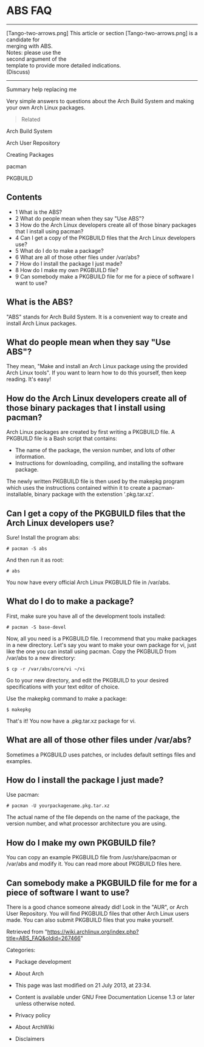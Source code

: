 ABS FAQ
=======

  ------------------------ ------------------------ ------------------------
  [Tango-two-arrows.png]   This article or section  [Tango-two-arrows.png]
                           is a candidate for       
                           merging with ABS.        
                           Notes: please use the    
                           second argument of the   
                           template to provide more 
                           detailed indications.    
                           (Discuss)                
  ------------------------ ------------------------ ------------------------

Summary help replacing me

Very simple answers to questions about the Arch Build System and making
your own Arch Linux packages.

> Related

Arch Build System

Arch User Repository

Creating Packages

pacman

PKGBUILD

Contents
--------

-   1 What is the ABS?
-   2 What do people mean when they say "Use ABS"?
-   3 How do the Arch Linux developers create all of those binary
    packages that I install using pacman?
-   4 Can I get a copy of the PKGBUILD files that the Arch Linux
    developers use?
-   5 What do I do to make a package?
-   6 What are all of those other files under /var/abs?
-   7 How do I install the package I just made?
-   8 How do I make my own PKGBUILD file?
-   9 Can somebody make a PKGBUILD file for me for a piece of software I
    want to use?

What is the ABS?
----------------

"ABS" stands for Arch Build System. It is a convenient way to create and
install Arch Linux packages.

What do people mean when they say "Use ABS"?
--------------------------------------------

They mean, "Make and install an Arch Linux package using the provided
Arch Linux tools". If you want to learn how to do this yourself, then
keep reading. It's easy!

How do the Arch Linux developers create all of those binary packages that I install using pacman?
-------------------------------------------------------------------------------------------------

Arch Linux packages are created by first writing a PKGBUILD file. A
PKGBUILD file is a Bash script that contains:

-   The name of the package, the version number, and lots of other
    information.
-   Instructions for downloading, compiling, and installing the software
    package.

The newly written PKGBUILD file is then used by the makepkg program
which uses the instructions contained within it to create a
pacman-installable, binary package with the extenstion '.pkg.tar.xz'.

Can I get a copy of the PKGBUILD files that the Arch Linux developers use?
--------------------------------------------------------------------------

Sure! Install the program abs:

    # pacman -S abs

And then run it as root:

    # abs

You now have every official Arch Linux PKGBUILD file in /var/abs.

What do I do to make a package?
-------------------------------

First, make sure you have all of the development tools installed:

    # pacman -S base-devel

Now, all you need is a PKGBUILD file. I recommend that you make packages
in a new directory. Let's say you want to make your own package for vi,
just like the one you can install using pacman. Copy the PKGBUILD from
/var/abs to a new directory:

    $ cp -r /var/abs/core/vi ~/vi

Go to your new directory, and edit the PKGBUILD to your desired
specifications with your text editor of choice.

Use the makepkg command to make a package:

    $ makepkg

That's it! You now have a .pkg.tar.xz package for vi.

What are all of those other files under /var/abs?
-------------------------------------------------

Sometimes a PKGBUILD uses patches, or includes default settings files
and examples.

How do I install the package I just made?
-----------------------------------------

Use pacman:

    # pacman -U yourpackagename.pkg.tar.xz

The actual name of the file depends on the name of the package, the
version number, and what processor architecture you are using.

How do I make my own PKGBUILD file?
-----------------------------------

You can copy an example PKGBUILD file from /usr/share/pacman or /var/abs
and modify it. You can read more about PKGBUILD files here.

Can somebody make a PKGBUILD file for me for a piece of software I want to use?
-------------------------------------------------------------------------------

There is a good chance someone already did! Look in the "AUR", or Arch
User Repository. You will find PKGBUILD files that other Arch Linux
users made. You can also submit PKGBUILD files that you make yourself.

Retrieved from
"https://wiki.archlinux.org/index.php?title=ABS_FAQ&oldid=267466"

Categories:

-   Package development
-   About Arch

-   This page was last modified on 21 July 2013, at 23:34.
-   Content is available under GNU Free Documentation License 1.3 or
    later unless otherwise noted.
-   Privacy policy
-   About ArchWiki
-   Disclaimers
